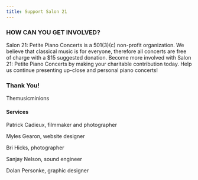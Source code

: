 ```yaml
---
title: Support Salon 21
---
```

### HOW CAN YOU GET INVOLVED?

Salon 21: Petite Piano Concerts is a 501(3)(c) non-profit organization. We believe that classical music is for everyone, therefore all concerts are free of charge with a $15 suggested donation. Become more involved with Salon 21: Petite Piano Concerts by making your charitable contribution today. Help us continue presenting up-close and personal piano concerts!

### Thank You!

Themusicminions

#### Services

Patrick Cadieux, filmmaker and photographer

Myles Gearon, website designer

Bri Hicks, photographer

Sanjay Nelson, sound engineer

Dolan Personke, graphic designer